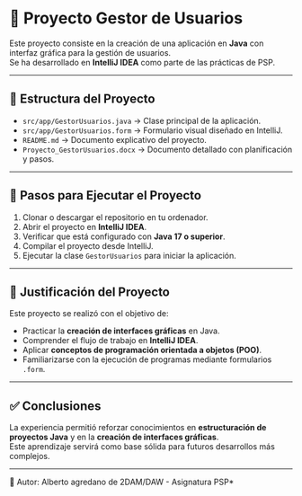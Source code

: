 # 📘 Proyecto Gestor de Usuarios

Este proyecto consiste en la creación de una aplicación en **Java** con interfaz gráfica para la gestión de usuarios.  
Se ha desarrollado en **IntelliJ IDEA** como parte de las prácticas de PSP.

---

## 📂 Estructura del Proyecto
- `src/app/GestorUsuarios.java` → Clase principal de la aplicación.
- `src/app/GestorUsuarios.form` → Formulario visual diseñado en IntelliJ.
- `README.md` → Documento explicativo del proyecto.
- `Proyecto_GestorUsuarios.docx` → Documento detallado con planificación y pasos.

---

## 🚀 Pasos para Ejecutar el Proyecto
1. Clonar o descargar el repositorio en tu ordenador.
2. Abrir el proyecto en **IntelliJ IDEA**.
3. Verificar que está configurado con **Java 17 o superior**.
4. Compilar el proyecto desde IntelliJ.
5. Ejecutar la clase `GestorUsuarios` para iniciar la aplicación.

---

## 🔎 Justificación del Proyecto
Este proyecto se realizó con el objetivo de:
- Practicar la **creación de interfaces gráficas** en Java.
- Comprender el flujo de trabajo en **IntelliJ IDEA**.
- Aplicar **conceptos de programación orientada a objetos (POO)**.
- Familiarizarse con la ejecución de programas mediante formularios `.form`.

---

## ✅ Conclusiones
La experiencia permitió reforzar conocimientos en **estructuración de proyectos Java** y en la **creación de interfaces gráficas**.  
Este aprendizaje servirá como base sólida para futuros desarrollos más complejos.

---

📌 Autor: Alberto agredano de 2DAM/DAW - Asignatura PSP*
